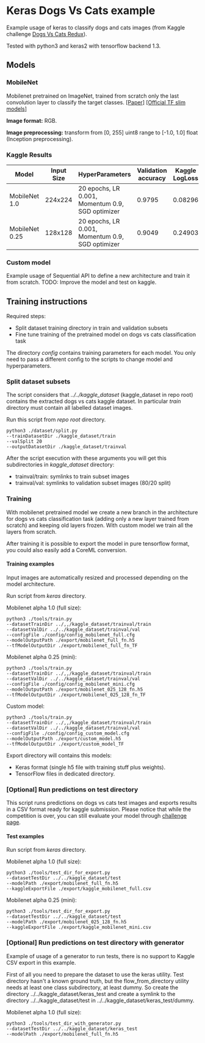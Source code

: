 # Keras Dogs Vs Cats example

Example usage of keras to classify dogs and cats images (from Kaggle challenge [Dogs Vs Cats Redux](https://www.kaggle.com/c/dogs-vs-cats-redux-kernels-edition)).

Tested with python3 and keras2 with tensorflow backend 1.3.

## Models

### MobileNet

Mobilenet pretrained on ImageNet, trained from scratch only the last convolution layer to classify the target classes. [[Paper]](https://arxiv.org/abs/1704.04861) [[Official TF slim models]](https://github.com/tensorflow/models/blob/master/research/slim/nets/mobilenet_v1.md)

**Image format:** RGB.

**Image preprocessing:** transform from [0, 255] uint8 range to [-1.0, 1.0] float (Inception preprocessing).

### Kaggle Results

| Model | Input Size | HyperParameters | Validation accuracy | Kaggle LogLoss|
|-------|------------|-----------------|---------------|------------------|
| MobileNet 1.0  | 224x224 | 20 epochs, LR 0.001, Momentum 0.9, SGD optimizer | 0.9795 | 0.08296 |
| MobileNet 0.25 | 128x128 | 20 epochs, LR 0.001, Momentum 0.9, SGD optimizer | 0.9049 | 0.24903 |

### Custom model

Example usage of Sequential API to define a new architecture and train it from scratch.
TODO: Improve the model and test on kaggle.

## Training instructions

Required steps:
- Split dataset training directory in train and validation subsets
- Fine tune training of the pretrained model on dogs vs cats classification task 

The directory *config* contains training parameters for each model. You only need to pass a different config to the scripts to change model and hyperparameters.

### Split dataset subsets

The script considers that *../../kaggle_dataset* (kaggle_dataset in repo root) contains the extracted dogs vs cats kaggle dataset.
In particular *train* directory must contain all labelled dataset images.

Run this script from *repo root* directory.

```
python3 ./dataset/split.py
--trainDatasetDir ./kaggle_dataset/train
--valSplit 20
--outputDatasetDir ./kaggle_dataset/trainval
```

After the script execution with these arguments you will get this subdirectories in *kaggle_dataset* directory:
- trainval/train: symlinks to train subset images
- trainval/val: symlinks to validation subset images (80/20 split)

### Training

With mobilenet pretrained model we create a new branch in the architecture for dogs vs cats classification task (adding only a new layer trained from scratch) and keeping old layers frozen.
With custom model we train all the layers from scratch.

After training it is possible to export the model in pure tensorflow format, you could also easily add a CoreML conversion.

#### Training examples

Input images are automatically resized and processed depending on the model architecture.

Run script from *keras* directory.

Mobilenet alpha 1.0 (full size):

```
python3 ./tools/train.py
--datasetTrainDir ../,,/kaggle_dataset/trainval/train
--datasetValDir ../../kaggle_dataset/trainval/val
--configFile ./config/config_mobilenet_full.cfg
--modelOutputPath ./export/mobilenet_full_fn.h5
--tfModelOutputDir ./export/mobilenet_full_fn_TF
```

Mobilenet alpha 0.25 (mini):

```
python3 ./tools/train.py
--datasetTrainDir ../,,/kaggle_dataset/trainval/train
--datasetValDir ../../kaggle_dataset/trainval/val
--configFile ./config/config_mobilenet_mini.cfg
--modelOutputPath ./export/mobilenet_025_128_fn.h5
--tfModelOutputDir ./export/mobilenet_025_128_fn_TF
```

Custom model:

```
python3 ./tools/train.py
--datasetTrainDir ../,,/kaggle_dataset/trainval/train
--datasetValDir ../../kaggle_dataset/trainval/val
--configFile ./config/config_custom_model.cfg
--modelOutputPath ./export/custom_model.h5
--tfModelOutputDir ./export/custom_model_TF
```

Export directory will contains this models:
- Keras format (single h5 file with training stuff plus weights).
- TensorFlow files in dedicated directory.


### [Optional] Run predictions on test directory

This script runs predictions on dogs vs cats test images and exports results in a CSV format ready for kaggle submission.
Please notice that while the competition is over, you can still evaluate your model through [challenge page](https://www.kaggle.com/c/dogs-vs-cats-redux-kernels-edition/leaderboard).

#### Test examples

Run script from *keras* directory.

Mobilenet alpha 1.0 (full size):

```
python3 ./tools/test_dir_for_export.py
--datasetTestDir ../../kaggle_dataset/test
--modelPath ./export/mobilenet_full_fn.h5
--kaggleExportFile ./export/kaggle_mobilenet_full.csv
```

Mobilenet alpha 0.25 (mini):

```
python3 ./tools/test_dir_for_export.py
--datasetTestDir ../../kaggle_dataset/test
--modelPath ./export/mobilenet_025_128_fn.h5
--kaggleExportFile ./export/kaggle_mobilenet_mini.csv
```

### [Optional] Run predictions on test directory with generator

Example of usage of a generator to run tests,
there is no support to Kaggle CSV export in this example.

First of all you need to prepare the dataset to use the keras utility.
Test directory hasn't a known ground truth, but the flow_from_directory
utility needs at least one class subdirectory, at least dummy.
So create the directory ../../kaggle_dataset/keras_test and create a symlink
to the directory ../../kaggle_dataset/test in ../../kaggle_dataset/keras_test/dummy.

Mobilenet alpha 1.0 (full size):

```
python3 ./tools/test_dir_with_generator.py
--datasetTestDir ../../kaggle_dataset/keras_test
--modelPath ./export/mobilenet_full_fn.h5
```
